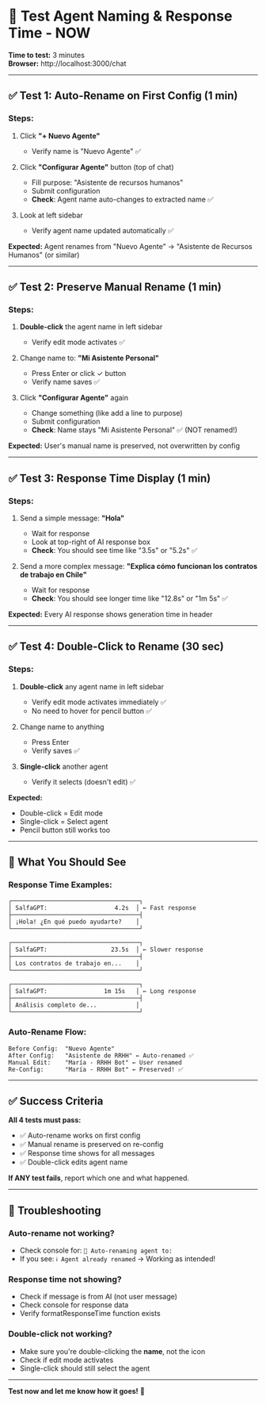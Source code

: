 # 🧪 Test Agent Naming & Response Time - NOW

**Time to test:** 3 minutes  
**Browser:** http://localhost:3000/chat

---

## ✅ Test 1: Auto-Rename on First Config (1 min)

### Steps:
1. Click **"+ Nuevo Agente"**
   - Verify name is "Nuevo Agente" ✅

2. Click **"Configurar Agente"** button (top of chat)
   - Fill purpose: "Asistente de recursos humanos"
   - Submit configuration
   - **Check**: Agent name auto-changes to extracted name ✅

3. Look at left sidebar
   - Verify agent name updated automatically ✅

**Expected:** Agent renames from "Nuevo Agente" → "Asistente de Recursos Humanos" (or similar)

---

## ✅ Test 2: Preserve Manual Rename (1 min)

### Steps:
1. **Double-click** the agent name in left sidebar
   - Verify edit mode activates ✅

2. Change name to: **"Mi Asistente Personal"**
   - Press Enter or click ✓ button
   - Verify name saves ✅

3. Click **"Configurar Agente"** again
   - Change something (like add a line to purpose)
   - Submit configuration
   - **Check**: Name stays "Mi Asistente Personal" ✅ (NOT renamed!)

**Expected:** User's manual name is preserved, not overwritten by config

---

## ✅ Test 3: Response Time Display (1 min)

### Steps:
1. Send a simple message: **"Hola"**
   - Wait for response
   - Look at top-right of AI response box
   - **Check**: You should see time like "3.5s" or "5.2s" ✅

2. Send a more complex message: **"Explica cómo funcionan los contratos de trabajo en Chile"**
   - Wait for response
   - **Check**: You should see longer time like "12.8s" or "1m 5s" ✅

**Expected:** Every AI response shows generation time in header

---

## ✅ Test 4: Double-Click to Rename (30 sec)

### Steps:
1. **Double-click** any agent name in left sidebar
   - Verify edit mode activates immediately ✅
   - No need to hover for pencil button ✅

2. Change name to anything
   - Press Enter
   - Verify saves ✅

3. **Single-click** another agent
   - Verify it selects (doesn't edit) ✅

**Expected:** 
- Double-click = Edit mode
- Single-click = Select agent
- Pencil button still works too

---

## 🎯 What You Should See

### Response Time Examples:
```
┌────────────────────────────────────┐
│ SalfaGPT:                   4.2s  │ ← Fast response
├────────────────────────────────────┤
│ ¡Hola! ¿En qué puedo ayudarte?    │
└────────────────────────────────────┘

┌────────────────────────────────────┐
│ SalfaGPT:                  23.5s  │ ← Slower response
├────────────────────────────────────┤
│ Los contratos de trabajo en...    │
└────────────────────────────────────┘

┌────────────────────────────────────┐
│ SalfaGPT:                1m 15s   │ ← Long response
├────────────────────────────────────┤
│ Análisis completo de...           │
└────────────────────────────────────┘
```

### Auto-Rename Flow:
```
Before Config:  "Nuevo Agente"
After Config:   "Asistente de RRHH" ← Auto-renamed ✅
Manual Edit:    "María - RRHH Bot" ← User renamed
Re-Config:      "María - RRHH Bot" ← Preserved! ✅
```

---

## ✅ Success Criteria

**All 4 tests must pass:**
- ✅ Auto-rename works on first config
- ✅ Manual rename is preserved on re-config
- ✅ Response time shows for all messages
- ✅ Double-click edits agent name

**If ANY test fails**, report which one and what happened.

---

## 🐛 Troubleshooting

### Auto-rename not working?
- Check console for: `🔄 Auto-renaming agent to:`
- If you see: `ℹ️ Agent already renamed` → Working as intended!

### Response time not showing?
- Check if message is from AI (not user message)
- Check console for response data
- Verify formatResponseTime function exists

### Double-click not working?
- Make sure you're double-clicking the **name**, not the icon
- Check if edit mode activates
- Single-click should still select the agent

---

**Test now and let me know how it goes!** 🚀

